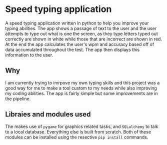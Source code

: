 # Speed typing application

A speed typing application written in python to help you improve your typing abilities. The app shows a passage of text to the user and the user attempts to type out what is one the screen, as they type letters typed out correctly are shown in white while those that are incorrect are shown in red. At the end the app calculates the user's wpm and accuracy based off of data accumulated throughout the test. The app then displays this information to the user. 

## Why
I am currently trying to imrpove my own typing skills and this project was a good way for me to make a tool custom to my needs while also improving my coding abilities. The app is fairly simple but some improvements are in the pipeline.

## Libraies and modules used

The makes use of `pygame` for graphics related tasks, and `SQLalchemy` to talk to a local database. Everything else is built from scratch. Both of these modules can be installed using the resective `pip install` commands.